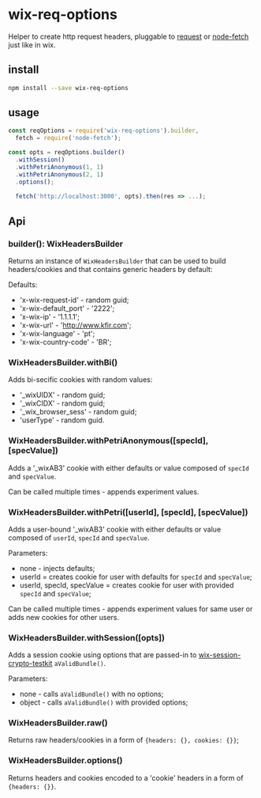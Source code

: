 # wix-req-options

Helper to create http request headers, pluggable to [request](https://www.npmjs.com/package/request) or [node-fetch](https://www.npmjs.com/package/node-fetch) just like in wix.

## install

```bash
npm install --save wix-req-options
```

## usage

```js
const reqOptions = require('wix-req-options').builder,
  fetch = require('node-fetch');

const opts = reqOptions.builder()
  .withSession()
  .withPetriAnonymous(1, 1)
  .withPetriAnonymous(2, 1)
  .options();
  
  fetch('http://localhost:3000', opts).then(res => ...);
```

## Api

### builder(): WixHeadersBuilder
Returns an instance of `WixHeadersBuilder` that can be used to build headers/cookies and that contains generic headers by default:

Defaults:
 - 'x-wix-request-id' - random guid;
 - 'x-wix-default_port' - '2222';
 - 'x-wix-ip' - '1.1.1.1';
 - 'x-wix-url' - 'http://www.kfir.com';
 - 'x-wix-language' - 'pt';
 - 'x-wix-country-code' - 'BR';

### WixHeadersBuilder.withBi()
Adds bi-secific cookies with random values:
 - '_wixUIDX' - random guid;
 - '_wixCIDX' - random guid;
 - '_wix_browser_sess' - random guid;
 - 'userType' - random guid.

### WixHeadersBuilder.withPetriAnonymous([specId], [specValue])
Adds a '_wixAB3' cookie with either defaults or value composed of `specId` and `specValue`.

Can be called multiple times - appends experiment values.

### WixHeadersBuilder.withPetri([userId], [specId], [specValue])
Adds a user-bound '_wixAB3' cookie with either defaults or value composed of `userId`, `specId` and `specValue`.

Parameters:
 - none - injects defaults;
 - userId = creates cookie for user with defaults for `specId` and `specValue`;
 - userId, specId, specValue = creates cookie for user with provided `specId` and `specValue`;

Can be called multiple times - appends experiment values for same user or adds new cookies for other users.

### WixHeadersBuilder.withSession([opts])
Adds a session cookie using options that are passed-in to [wix-session-crypto-testkit](../../security/wix-session-crypto-testkit) `aValidBundle()`.

Parameters:
 - none - calls `aValidBundle()` with no options;
 - object - calls `aValidBundle()` with provided options;
 
### WixHeadersBuilder.raw()
Returns raw headers/cookies in a form of `{headers: {}, cookies: {}}`;

### WixHeadersBuilder.options()
Returns headers and cookies encoded to a 'cookie' headers in a form of `{headers: {}}`.